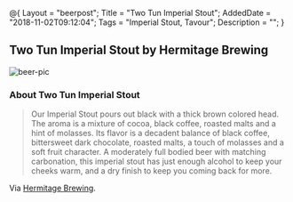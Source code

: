 @{
    Layout = "beerpost";
    Title = "Two Tun Imperial Stout";
    AddedDate = "2018-11-02T09:12:04";
    Tags = "Imperial Stout, Tavour";
    Description = "";
}

## Two Tun Imperial Stout by Hermitage Brewing

![beer-pic]

### About Two Tun Imperial Stout

> Our Imperial Stout pours out black with a thick brown colored head. The aroma is a mixture of cocoa, black coffee, roasted malts and a hint of molasses. Its flavor is a decadent balance of black coffee, bittersweet dark chocolate, roasted malts, a touch of molasses and a soft fruit character. A moderately full bodied beer with matching carbonation, this imperial stout has just enough alcohol to keep your cheeks warm, and a dry finish to keep you coming back for more.

Via [Hermitage Brewing][untappd-url].

[untappd-url]: <https://hermitagebrewing.com/beer/year-round/ale-of-the-2-tun-imperial-stout/>
[beer-pic]: https://jasonpowley.com/assets/img/2018-11-02-two-two-tun-imperial-stout.jpeg "Two Tun Imperial Stout by Hermitage Brewingc"

